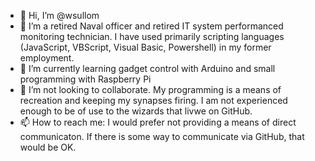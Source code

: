 - 👋 Hi, I’m @wsullom
- 👀 I’m a retired Naval officer and retired IT system performanced monitoring technician.  I have used primarily scripting languages (JavaScript, VBScript, Visual Basic, Powershell) in my former employment.
- 🌱 I’m currently learning gadget control with Arduino and small programming with Raspberry Pi 
- 💞️ I’m not looking to collaborate.  My programming is a means of recreation and keeping my synapses firing.  I am not experienced enough to be of use to the wizards that livwe on GitHub.
- 📫 How to reach me: I would prefer not providing a means of direct communicaton.  If there is some way to communicate via GitHub, that would be OK.

<!---
wsullom/wsullom is a ✨ special ✨ repository because its `README.md` (this file) appears on your GitHub profile.
You can click the Preview link to take a look at your changes.
--->
